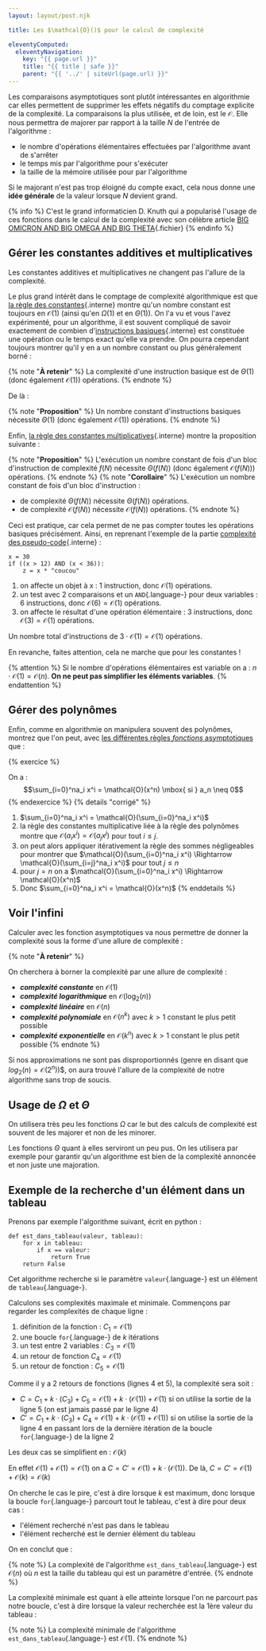 ```yaml
---
layout: layout/post.njk

title: Les $\mathcal{O}()$ pour le calcul de complexité

eleventyComputed:
  eleventyNavigation:
    key: "{{ page.url }}"
    title: "{{ title | safe }}"
    parent: "{{ '../' | siteUrl(page.url) }}"
---
```



Les comparaisons asymptotiques sont plutôt intéressantes en algorithmie car elles permettent de supprimer les effets négatifs du comptage explicite de la complexité. La comparaisons la plus utilisée, et de loin, est le $\mathcal{O}$. Elle nous permettra de majorer par rapport à la taille $N$ de l'entrée de l'algorithme :

- le nombre d'opérations élémentaires effectuées par l'algorithme avant de s'arrêter
- le temps mis par l'algorithme pour s'exécuter
- la taille de la mémoire utilisée pour par l'algorithme

Si le majorant n'est pas trop éloigné du compte exact, cela nous donne une **idée générale** de la valeur lorsque $N$ devient grand.

{% info %}
C'est le grand informaticien D. Knuth qui a popularisé l'usage de ces fonctions dans le calcul de la complexité avec son célèbre article [BIG OMICRON AND BIG OMEGA AND BIG THETA](https://danluu.com/knuth-big-o.pdf){.fichier}
{% endinfo %}

## Gérer les constantes additives et multiplicatives

Les constantes additives et multiplicatives ne changent pas l'allure de la complexité.

Le plus grand intérêt dans le comptage de complexité algorithmique est que [la règle des constantes](../comparaisons-asymptotiques/#OA-constantes-additives){.interne} montre qu'un nombre constant est toujours en $\mathcal{O}(1)$ (ainsi qu'en $\Omega(1)$ et en $\Theta(1)$). On l'a vu et vous l'avez expérimenté, pour un algorithme, il est souvent compliqué de savoir exactement de combien d'[instructions basiques](../pseudo-code#instruction-basique){.interne} est constituée une opération ou le temps exact qu'elle va prendre. On pourra cependant toujours montrer qu'il y en a un nombre constant ou plus généralement borné :

{% note "**À retenir**" %}
La complexité d'une instruction basique est de $\Theta(1)$ (donc également $\mathcal{O}(1)$) opérations.
{% endnote %}

De là :

{% note  "**Proposition**" %}
Un nombre constant d'instructions basiques nécessite $\Theta(1)$ (donc également $\mathcal{O}(1)$) opérations.
{% endnote %}

Enfin, [la règle des constantes multiplicatives](../comparaisons-asymptotiques/#OA-constantes-multiplicatives){.interne} montre la proposition suivante :

{% note "**Proposition**" %}
L'exécution un nombre constant de fois d'un bloc d'instruction de complexité $f(N)$ nécessite $\Theta(f(N))$ (donc également $\mathcal{O}(f(N))$) opérations.
{% endnote %}
{% note "**Corollaire**" %}
L'exécution un nombre constant de fois d'un bloc d'instruction :

- de complexité $\Theta(f(N))$ nécessite $\Theta(f(N))$ opérations.
- de complexité $\mathcal{O}(f(N))$ nécessite $\mathcal{O}(f(N))$ opérations.
{% endnote %}

Ceci est pratique, car cela permet de ne pas compter toutes les opérations basiques précisément. Ainsi, en reprenant l'exemple de la partie [complexité des pseudo-code](../pseudo-code#complexité){.interne} :

```text#
x = 30
if ((x > 12) AND (x < 36)):
    z = x * "coucou"
```

1. on affecte un objet à x : 1 instruction, donc $\mathcal{O}(1)$ opérations.
2. un test avec 2 comparaisons et un `AND`{.language-} pour deux variables : 6 instructions, donc $\mathcal{O}(6) = \mathcal{O}(1)$ opérations.
3. on affecte le résultat d'une opération élémentaire : 3 instructions, donc $\mathcal{O}(3) = \mathcal{O}(1)$ opérations.

Un nombre total d'instructions de $3 \cdot \mathcal{O}(1) = \mathcal{O}(1)$ opérations.

En revanche, faites attention, cela ne marche que pour les constantes !

{% attention %}
Si le nombre d'opérations élémentaires est variable on a : $n \cdot \mathcal{O}(1) = \mathcal{O}(n)$. **On ne peut pas simplifier les éléments variables**.
{% endattention %}

## Gérer des polynômes

Enfin, comme en algorithmie on manipulera souvent des polynômes, montrez que l'on peut, avec [les différentes règles *fonctions* asymptotiques](../comparaisons-asymptotiques/#règles) que :

{% exercice %}

On a :
$$\sum_{i=0}^na_i x^i = \mathcal{O}(x^n) \mbox{ si } a_n \neq 0$$
{% endexercice %}
{% details "corrigé" %}

1. $\sum_{i=0}^na_i x^i = \mathcal{O}(\sum_{i=0}^na_i x^i)$
2. la règle des constantes multiplicative liée à la règle des polynômes montre que $\mathcal{O}(a_ix^i) = \mathcal{O}(a_jx^j)$ pour tout $i \leq j$.  
3. on peut alors appliquer itérativement la règle des sommes négligeables pour montrer que $\mathcal{O}(\sum_{i=0}^na_i x^i) \Rightarrow \mathcal{O}(\sum_{i=j}^na_i x^i)$ pour tout $j \leq n$
4. pour $j=n$ on a $\mathcal{O}(\sum_{i=0}^na_i x^i) \Rightarrow \mathcal{O}(x^n)$
5. Donc $\sum_{i=0}^na_i x^i = \mathcal{O}(x^n)$
{% enddetails %}

## Voir l'infini

Calculer avec les fonction asymptotiques va nous permettre de donner la complexité sous la forme d'une allure de complexité :

{% note "**À retenir**" %}

On cherchera à borner la complexité par une allure de complexité :

- ***complexité constante*** en $\mathcal{O}(1)$
- ***complexité logarithmique*** en $\mathcal{O}(\log_2(n))$
- ***complexité linéaire*** en $\mathcal{O}(n)$
- ***complexité polynomiale*** en $\mathcal{O}(n^k)$ avec $k>1$ constant le plus petit possible
- ***complexité exponentielle*** en $\mathcal{O}(k^n)$ avec $k>1$ constant le plus petit possible
{% endnote %}

Si nos approximations ne sont pas disproportionnés (genre en disant que $log_2(n) = \mathcal{O}(2^n)$)$, on aura trouvé l'allure de la complexité de notre algorithme sans trop de soucis.

## Usage de $\Omega$ et $\Theta$

On utilisera très peu les fonctions $\Omega$ car le but des calculs de complexité est souvent de les majorer et non de les minorer.

Les fonctions $\Theta$ quant à elles serviront un peu pus. On les utilisera par exemple pour garantir qu'un algorithme est bien de la complexité annoncée et non juste une majoration.

## <span id="exemple-recherche"></span> Exemple de la recherche d'un élément dans un tableau

Prenons par exemple l'algorithme suivant, écrit en python :

```python#
def est_dans_tableau(valeur, tableau):
    for x in tableau:
        if x == valeur:
            return True
    return False
```

Cet algorithme recherche si le paramètre `valeur`{.language-} est un élément de `tableau`{.language-}.

Calculons ses complexités maximale et minimale. Commençons par regarder les complexités de chaque ligne :

1. définition de la fonction : $C_1 = \mathcal{O}(1)$
2. une boucle `for`{.language-} de $k$ itérations
3. un test entre 2 variables : $C_3 = \mathcal{O}(1)$
4. un retour de fonction $C_4 = \mathcal{O}(1)$
5. un retour de fonction : $C_5 = \mathcal{O}(1)$

Comme il y a 2 retours de fonctions (lignes 4 et 5), la complexité sera soit :

- $C = C_1 + k \cdot (C_3) + C_5 = \mathcal{O}(1) + k \cdot (\mathcal{O}(1)) + \mathcal{O}(1)$ si on utilise la sortie de la ligne 5 (on est jamais passé par le ligne 4)
- $C' = C_1 + k \cdot (C_3) + C_4 = \mathcal{O}(1) + k \cdot (\mathcal{O}(1) + \mathcal{O}(1))$ si on utilise la sortie de la ligne 4 en passant lors de la dernière itération de la boucle `for`{.language-} de la ligne 2

Les deux cas se simplifient en : $\mathcal{O}(k)$

En effet $\mathcal{O}(1) + \mathcal{O}(1) = \mathcal{O}(1)$ on a $C = C' = \mathcal{O}(1) + k \cdot (\mathcal{O}(1))$. De là, $C = C' = \mathcal{O}(1) + \mathcal{O}(k) = \mathcal{O}(k)$

On cherche le cas le pire, c'est à dire lorsque $k$ est maximum, donc lorsque la boucle `for`{.language-} parcourt tout le tableau, c'est à dire pour deux cas :

- l'élément recherché n'est pas dans le tableau
- l'élément recherché est le dernier élément du tableau

On en conclut que :

{% note %}
La complexité de l'algorithme `est_dans_tableau`{.language-} est $\mathcal{O}(n)$ où $n$ est la taille du tableau qui est un paramètre d'entrée.
{% endnote %}

La complexité minimale est quant à elle atteinte lorsque l'on ne parcourt pas notre boucle, c'est à dire lorsque la valeur recherchée est la 1ère valeur du tableau :

{% note %}
La complexité minimale de l'algorithme `est_dans_tableau`{.language-} est $\mathcal{O}(1)$.
{% endnote %}
